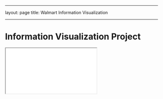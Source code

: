 ----------------------
layout: page
title: Walmart Information Visualization

----------------------
# Information Visualization Project
<iframe src="chart.html" title="description"></iframe>
